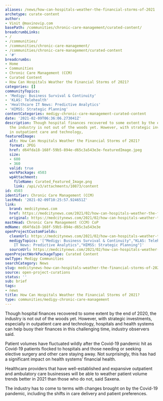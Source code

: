 ```yaml
---
aliases: /news/how-can-hospitals-weather-the-financial-storms-of-2021
archetype: curate-content
author:
- Vinit @maxinovip.com
basePath: /communities/chronic-care-management/curated-content/
breadcrumbLinks:
- /
- /communities/
- /communities/chronic-care-management/
- /communities/chronic-care-management/curated-content
- '#'
breadcrumbs:
- Home
- Communities
- Chronic Care Management (CCM)
- Curated Content
- How Can Hospitals Weather the Financial Storms of 2021?
categories: []
communityTopics:
- 'Medigy: Business Survival & Continuity'
- 'KLAS: Telehealth'
- 'Healthcare IT News: Predictive Analytics'
- 'HIMSS: Strategic Planning'
contentCategories: medigy-chronic-care-management-curated-content
date: '2021-02-09T06:36:06.273041Z'
description: Though hospital finances recovered to some extent by the end of 2020,
  the industry is not out of the woods yet. However, with strategic investments, especially
  in outpatient care and technology,
featuredImage:
  alt: How Can Hospitals Weather the Financial Storms of 2021?
  format: JPEG
  href: d64fda18-168f-59b5-894e-d65c3a543e3e-featuredImage.jpeg
  size:
  - 600
  - 360
  valid: true
  workPackage: 4503
  wpAttachment:
    fileName: Curated_Featured_Image.png
    link: /api/v3/attachments/10873/content
id: 4503
identifier: Chronic Care Management (CCM)
lastMod: '2021-02-09T10:25:57.924651Z'
link:
  brand: medcitynews.com
  href: https://medcitynews.com/2021/02/how-can-hospitals-weather-the-financial-storms-of-2021/
  original: https://medcitynews.com/2021/02/how-can-hospitals-weather-the-financial-storms-of-2021/
mastHead: Chronic Care Management (CCM) CoP
mdName: d64fda18-168f-59b5-894e-d65c3a543e3e
openProjectCustomFields:
  cleanUrl: https://medcitynews.com/2021/02/how-can-hospitals-weather-the-financial-storms-of-2021/
  medigyTopics: '["Medigy: Business Survival & Continuity","KLAS: Telehealth","Healthcare
    IT News: Predictive Analytics","HIMSS: Strategic Planning"]'
  sourceUrl: https://medcitynews.com/2021/02/how-can-hospitals-weather-the-financial-storms-of-2021/
openProjectWorkPackageType: Curated Content
owlType: Medigy Communities
searchCategory: News
slug: medcitynews-how-can-hospitals-weather-the-financial-storms-of-2021
source: open-project-curations
status: ''
sub: brief
tags:
- news
title: How Can Hospitals Weather the Financial Storms of 2021?
type: communities/medigy-chronic-care-management
---
```


<p>Though hospital finances recovered to some extent by the end of 2020, the industry is not out of the woods yet. However, with strategic investments, especially in outpatient care and technology, hospitals and health systems can help buoy their finances in this challenging time, industry observers said.</p><p>Patient volumes have fluctuated wildly after the Covid-19 pandemic hit as Covid-19 patients flocked to hospitals and those needing or seeking elective surgery and other care staying away. Not surprisingly, this has had a significant impact on health systems’ financial health.</p><p>Healthcare providers that have well-established and expansive outpatient and ambulatory care businesses will be able to weather patient volume trends better in 2021 than those who do not, said Saxena.</p><p>The industry has to come to terms with changes brought on by the Covid-19 pandemic, including the shifts in care delivery and patient preferences.</p>